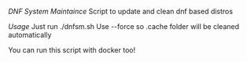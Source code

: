 *DNF System Maintaince* 
Script to update and clean dnf based distros


*Usage*
Just run ./dnfsm.sh 
Use --force so .cache folder will be cleaned automatically

You can run this script with docker too!
